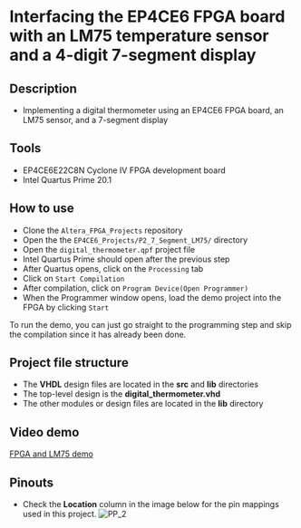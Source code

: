 # Interfacing the EP4CE6 FPGA board with an LM75 temperature sensor and a 4-digit 7-segment display  

## Description    
- Implementing a digital thermometer using an EP4CE6 FPGA board, an LM75 sensor, and a 7-segment display

## Tools  
- EP4CE6E22C8N Cyclone IV FPGA development board  
- Intel Quartus Prime 20.1  

## How to use  
- Clone the ``Altera_FPGA_Projects`` repository  
- Open the the ``EP4CE6_Projects/P2_7_Segment_LM75/`` directory  
- Open the ``digital_thermometer.qpf`` project file  
- Intel Quartus Prime should open after the previous step  
- After Quartus opens, click on the ``Processing`` tab  
- Click on ``Start Compilation``  
- After compilation, click on ``Program Device(Open Programmer)``  
- When the Programmer window opens, load the demo project into the FPGA by clicking ``Start``

To run the demo, you can just go straight to the programming step and skip the compilation since it has already been done.  

## Project file structure  
- The **VHDL** design files are located in the **src** and **lib** directories  
- The top-level design is the **digital_thermometer.vhd**  
- The other modules or design files are located in the **lib** directory  

## Video demo  
[FPGA and LM75 demo](https://drive.google.com/file/d/1IZYVgDwNJIAutpPY_AHlGprcI9oUSNfm/view?usp=sharing)

## Pinouts  
- Check the **Location** column in the image below for the pin mappings used in this project.
![PP_2](https://github.com/MUDAL/Altera_FPGA_Projects/assets/46250887/69888839-1d70-479d-b965-18ce3b878e52)


